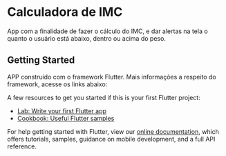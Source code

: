 # Calculadora de IMC

App com a finalidade de fazer o cálculo do IMC, e dar alertas na tela o quanto o usuário está abaixo, dentro ou acima do peso.

## Getting Started

APP construído com o framework Flutter. Mais informações a respeito do framework, acesse os links abaixo:

A few resources to get you started if this is your first Flutter project:

- [Lab: Write your first Flutter app](https://flutter.io/docs/get-started/codelab)
- [Cookbook: Useful Flutter samples](https://flutter.io/docs/cookbook)

For help getting started with Flutter, view our 
[online documentation](https://flutter.io/docs), which offers tutorials, 
samples, guidance on mobile development, and a full API reference.

